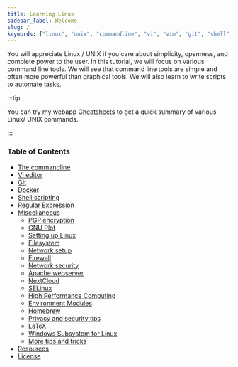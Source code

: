 ```yaml
---
title: Learning Linux
sidebar_label: Welcome
slug: /
keywords: ["linux", "unix", "commandline", "vi", "vim", "git", "shell", "bash", "scripting", "docker", "developer tools", "security", "privacy", "latex", "homebrew"]
---
```


You will appreciate Linux / UNIX if you care about simplicity, openness, and
complete power to the user. In this tutorial, we will focus on various command
line tools. We will see that command line tools are simple and often more
powerful than graphical tools. We will also learn to write scripts to automate
tasks.

:::tip

You can try my webapp [Cheatsheets](https://pranabdas.github.io/cheatsheets/)
to get a quick summary of various Linux/ UNIX commands.

:::

### Table of Contents
+ [The commandline](commandline.md)
+ [VI editor](vi.md)
+ [Git](git.md)
+ [Docker](docker.md)
+ [Shell scripting](shell-scripting.mdx)
+ [Regular Expression](regex.md)
+ [Miscellaneous](/category/misc)
    - [PGP encryption](pgp.md)
    - [GNU Plot](gnuplot.md)
    - [Setting up Linux](setup.md)
    - [Filesystem](filesystem.md)
    - [Network setup](network-setup.md)
    - [Firewall](firewall.md)
    - [Network security](network-security.md)
    - [Apache webserver](apache.md)
    - [NextCloud](nextcloud.md)
    - [SELinux](selinux.md)
    - [High Performance Computing](hpc.md)
    - [Environment Modules](module.mdx)
    - [Homebrew](brew.md)
    - [Privacy and security tips](privacy.md)
    - [LaTeX](latex.md)
    - [Windows Subsystem for Linux](wsl.md)
    - [More tips and tricks](more-tips-tricks.md)
+ [Resources](resources.md)
+ [License](license.md)
